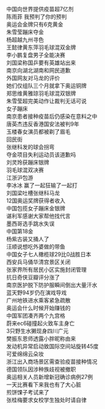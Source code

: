 中国向世界提供疫苗超7亿剂  
陈雨菲 我预判了你的预判  
奥运会金牌只有6克黄金  
朱雪莹蹦床夺金  
杨超越九州寻色  
王懿律黄东萍羽毛球混双金牌  
李小鹏复盘男子全能决赛  
刘国梁称国乒要有英雄站出来  
南京向湖北湖南和网民道歉  
外国网友对马龙的评价  
她们仅组队三个月就拿下奥运铜牌  
郑思维黄雅琼羽毛球混双银牌  
朱雪莹超完美动作让裁判无话可说  
女子蹦床  
南京患者接种疫苗后仍感染在意料之中  
唐英杰违反香港国安法被判9年  
玉楼春女演员都被剃了眉毛  
回民街  
张继科发的球会拐弯  
夺金项目失利运动员该道歉吗  
刘灵玲获蹦床银牌  
羽毛球混双决赛  
江浙沪包游  
李冰冰 赢了一起狂输了一起打  
刘国梁吐槽张继科马龙  
12国奥运奖牌获得者收入  
中国包揽女子蹦床金银牌  
谌利军感谢大家帮他找代言  
墨西哥选手跳水失误  
中国第18金  
杨紫古装又捅人了  
汪顺说想吃外婆做的带鱼  
中国女子七人橄榄球29比0战胜日本  
西安兵马俑华清宫景区关闭  
张家界所有居民小区实施封闭管理  
抗日奇侠豆瓣评分涨了  
南京医护脱下防护服瞬间倒出大量汗水  
蓝天野94岁仍在演戏导戏  
广州地铁进水乘客紧急疏散  
奥运会什么时候开始赚钱的  
中国军团凑齐两个九宫格  
蔚来ec6碰撞起火致车主身亡  
3只野生水獭现身四川广元  
樊振东恩师透露小胖昵称由来  
发动机异常启动致国际空间站旋转45度  
可爱绵绵云朵妆  
浙江出入商场景区需查验疫苗接种情况  
德国领队因涉种族歧视被撤职  
奥运相关人员新增新冠确诊病例27例  
一天比赛看下来我也有了大心脏  
煎饼馃子考试来了  
张桂梅要求女校学生独处时请自律  
